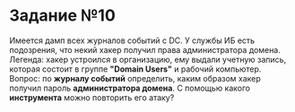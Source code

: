# Задание №10
Имеется дамп всех журналов событий с DC. У службы ИБ есть подозрения, что некий хакер получил права администратора домена.  
Легенда: хакер устроился в организацию, ему выдали учетную запись, которая состоит в группе **"Domain Users"** и рабочий компьютер.  
Вопрос: по **журналу событий** определить, каким образом хакер получил пароль **администратора домена**. С помощью какого **инструмента** можно повторить его атаку?